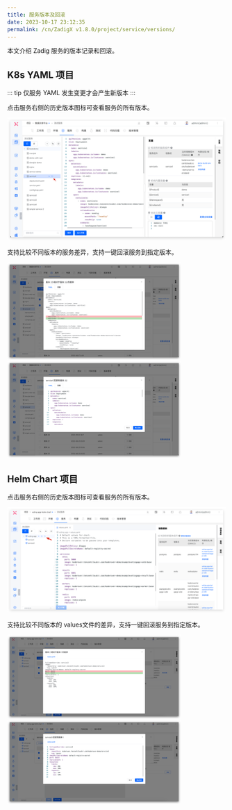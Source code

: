```yaml
---
title: 服务版本及回滚
date: 2023-10-17 23:12:35
permalink: /cn/ZadigX v1.8.0/project/service/versions/
---
```


本文介绍 Zadig 服务的版本记录和回滚。

## K8s YAML 项目

::: tip
仅服务 YAML 发生变更才会产生新版本
:::

点击服务右侧的历史版本图标可查看服务的所有版本。

![历史版本](../../../_images/service_version_track.png)

支持比较不同版本的服务差异，支持一键回滚服务到指定版本。

<img src="../../../_images/service_version_track_1.png" width="400">
<img src="../../../_images/service_version_track_2.png" width="400">

## Helm Chart 项目

点击服务右侧的历史版本图标可查看服务的所有版本。

![历史版本](../../../_images/service_helm_version_track.png)

支持比较不同版本的 values文件的差异，支持一键回滚服务到指定版本。

<img src="../../../_images/service_helm_version_track_1.png" width="400">
<img src="../../../_images/service_helm_version_track_2.png" width="400">